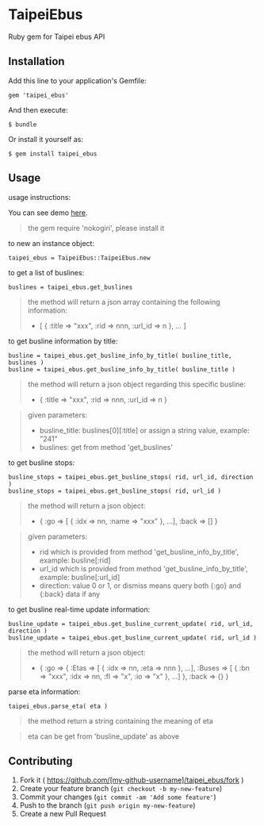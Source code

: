 # TaipeiEbus

Ruby gem for Taipei ebus API

## Installation

Add this line to your application's Gemfile:

    gem 'taipei_ebus'

And then execute:

    $ bundle

Or install it yourself as:

    $ gem install taipei_ebus

## Usage

usage instructions:

You can see demo [here](http://cog101.herokuapp.com/myebus/jq).

> the gem require 'nokogiri', please install it

to new an instance object:

    taipei_ebus = TaipeiEbus::TaipeiEbus.new

to get a list of buslines:

    buslines = taipei_ebus.get_buslines

> the method will return a json array containing the following information: 
> - [ { :title => "xxx", :rid => nnn, :url_id => n }, ... ]

to get busline information by title: 

    busline = taipei_ebus.get_busline_info_by_title( busline_title, buslines )
    busline = taipei_ebus.get_busline_info_by_title( busline_title )

> the method will return a json object regarding this specific busline: 
> - { :title => "xxx", :rid => nnn, :url_id => n }

> given parameters:
> - busline_title: buslines[0][:title] or assign a string value, example: "241"
> - buslines: get from method 'get_buslines'

to get busline stops:

    busline_stops = taipei_ebus.get_busline_stops( rid, url_id, direction )
    busline_stops = taipei_ebus.get_busline_stops( rid, url_id )

> the method will return a json object: 
> - { :go => [ { :idx => nn, :name => "xxx" }, ...], :back => [] }

> given parameters:
> - rid which is provided from method 'get_busline_info_by_title', example: busline[:rid]
> - url_id which is provided from method 'get_busline_info_by_title', example: busline[:url_id]
> - direction: value 0 or 1, or dismiss means query both {:go} and {:back} data if any

to get busline real-time update information:

    busline_update = taipei_ebus.get_busline_current_update( rid, url_id, direction )
    busline_update = taipei_ebus.get_busline_current_update( rid, url_id )

> the method will return a json object:
> - { :go => { :Etas => [ { :idx => nn, :eta => nnn }, ...], :Buses => [ { :bn => "xxx", :idx => nn, :fl => "x", :io => "x" }, ...] }, :back => {} }

parse eta information:

    taipei_ebus.parse_eta( eta )

> the method return a string containing the meaning of eta

> eta can be get from 'busline_update' as above

## Contributing

1. Fork it ( https://github.com/[my-github-username]/taipei_ebus/fork )
2. Create your feature branch (`git checkout -b my-new-feature`)
3. Commit your changes (`git commit -am 'Add some feature'`)
4. Push to the branch (`git push origin my-new-feature`)
5. Create a new Pull Request
